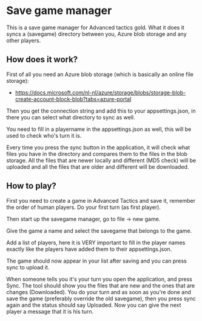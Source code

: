 # Save game manager
This is a save game manager for Advanced tactics gold. What it does it syncs a (savegame) directory between you, Azure blob storage and any other players.

## How does it work?
First of all you need an Azure blob storage (which is basically an online file storage):
- https://docs.microsoft.com/nl-nl/azure/storage/blobs/storage-blob-create-account-block-blob?tabs=azure-portal

Then you get the connection string and add this to your appsettings.json, in there you can select what directory to sync as well.

You need to fill in a playername in the appsettings.json as well, this will be used to check who's turn it is. 

Every time you press the sync button in the application, it will check what files you have in the directory and compares them to the files in the blob storage. All the files that are newer locally and different (MD5 check) will be uploaded and all the files that are older and different will be downloaded.


## How to play?
First you need to create a game in Advanced Tactics and save it, remember the order of human players. Do your first turn (as first player). 

Then start up the savegame manager, go to file -> new game. 

Give the game a name and select the savegame that belongs to the game. 

Add a list of players, here it is VERY important to fill in the player names exactly like the players have added them to their appsettings.json. 

The game should now appear in your list after saving and you can press sync to upload it.

When someone tells you it's your turn you open the application, and press Sync. The tool should show you the files that are new and the ones that are changes (Downloaded). 
You do your turn and as soon as you're done and save the game (preferably override the old savegame), then you press sync again and the status should say Uploaded. Now you can give the next player a message that it is his turn.

